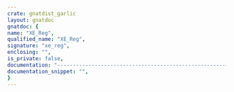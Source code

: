 ```yaml
---
crate: gnatdist_garlic
layout: gnatdoc
gnatdoc: {
name: "XE_Reg",
qualified_name: "XE_Reg",
signature: "xe_reg",
enclosing: "",
is_private: false,
documentation: "----------------------------------------------------------------------------\n                                                                          --\n                            GLADE COMPONENTS                              --\n                                                                          --\n                               X E _ R E G                                --\n                                                                          --\n                                 S p e c                                  --\n                                                                          --\n         Copyright (C) 1995-2020 Free Software Foundation, Inc.           --\n                                                                          --\n GNATDIST is  free software;  you  can redistribute  it and/or  modify it --\n under terms of the  GNU General Public License  as published by the Free --\n Software  Foundation;  either version 2,  or  (at your option) any later --\n version. GNATDIST is distributed in the hope that it will be useful, but --\n WITHOUT ANY WARRANTY;  without even the implied warranty of MERCHANTABI- --\n LITY or FITNESS  FOR A PARTICULAR PURPOSE.  See the  GNU General  Public --\n License  for more details.  You should  have received a copy of the  GNU --\n General Public License distributed with  GNATDIST; see file COPYING.  If --\n not, write to the Free Software Foundation, 59 Temple Place - Suite 330, --\n Boston, MA 02111-1307, USA.                                              --\n                                                                          --\n----------------------------------------------------------------------------",
documentation_snippet: "",
}
---
```

